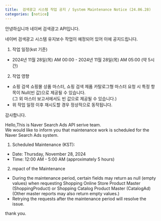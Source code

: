```yaml
---
title:  검색광고 시스템 작업 공지 / System Maintenance Notice (24.06.28)
categories: [notice]
---
```


안녕하십니까 네이버 검색광고 API입니다.<br>

네이버 검색광고 시스템 유지보수 작업이 예정되어 있어 이에 공지드립니다. <br>

1. 작업 일정(kst 기준)<br>
- 2024년 11월 28일(목) AM 00:00 - 2024년 11월 28일(목) AM 05:00 (약 5시간)<br>
2. 작업 영향<br>
- 쇼핑 검색 쇼핑몰 상품 마스터, 쇼핑 검색 제품 카탈로그형 마스터 요청 시 특정 항목이 Null(빈 값)으로 제공될 수 있습니다.<br>
  (그 외 마스터 보고서에서도 빈 값으로 제공될 수 있습니다.)
- 위 작업 일정 이후 재시도할 경우 정상적으로 동작됩니다.

감사합니다.<br>


Hello,This is Naver Search Ads API serive team.<br>
We would like to inform you that maintenance work is scheduled for the Naver Search Ads system.<br>

1. Scheduled Maintenance (KST): <br>
- Date: Thursday, November 28, 2024<br>
- Time: 12:00 AM - 5:00 AM (approximately 5 hours)<br>
2. mpact of the Maintenance <br>
- During the maintenance period, certain fields may return as null (empty values) when requesting Shopping Online Store Product Master (ShoppingProduct) or Shopping Catalog Product Master (CatalogAd) <br>
  (Other master reports may also return empty values.)<br>
- Retrying the requests after the maintenance period will resolve the issue. <br>

thank you.
